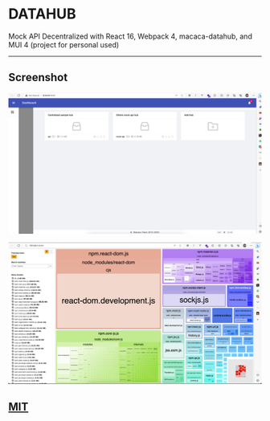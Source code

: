 # DATAHUB

Mock API Decentralized with React 16, Webpack 4, macaca-datahub, and MUI 4 (project for personal used)

---

## Screenshot

![Datahub](screenshot-1.png)

![Foamtree](screenshot-2.png)

## [MIT](https://github.com/barayuda/datahub/blob/master/LICENSE)
